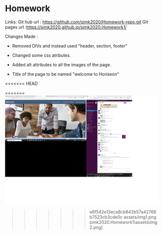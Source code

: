 # Homework

Links: 
Git hub url : https://github.com/simk2020/Homework-repo.git
Git pages url :https://simk2020.github.io/simk2020.Homework1/


Changes Made : 

- Removed DIVs and instead used "header, section, footer"

- Changed some css atributes.

- Added alt attributes to all the images of the page.

- Title of the page to be named "welcome to Horiseon"

<<<<<<< HEAD

=======
![demonstration](./assets/img1.png)
>>>>>>> a6f542e13eca8cb843b57a42766b7523cb3cde0c
assets/img1.png
simk2020.Homework1\assets\img2.png]
